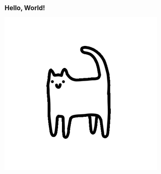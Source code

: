 ## Hello, World!

<img src="https://github.com/LyovkinIlya/LyovkinIlya/blob/main/cat.gif" alt="The Unlimited">
